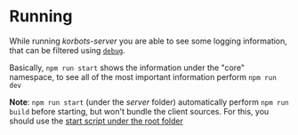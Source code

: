 # Running

While running *korbots-server* you are able to see some logging information, that can be filtered using [`debug`](https://www.npmjs.com/package/debug).

Basically, `npm run start` shows the information under the "core" namespace, to see all of the most important information perform `npm run dev`

**Note**: `npm run start` (under the *server* folder) automatically perform `npm run build` before starting, but won't bundle the client sources. For this, you should use the [start script under the root folder](./build.md#performing-from-root-folder)